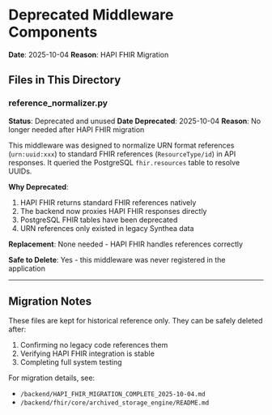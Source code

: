 # Deprecated Middleware Components

**Date**: 2025-10-04
**Reason**: HAPI FHIR Migration

## Files in This Directory

### reference_normalizer.py
**Status**: Deprecated and unused
**Date Deprecated**: 2025-10-04
**Reason**: No longer needed after HAPI FHIR migration

This middleware was designed to normalize URN format references (`urn:uuid:xxx`) to standard FHIR references (`ResourceType/id`) in API responses. It queried the PostgreSQL `fhir.resources` table to resolve UUIDs.

**Why Deprecated**:
1. HAPI FHIR returns standard FHIR references natively
2. The backend now proxies HAPI FHIR responses directly
3. PostgreSQL FHIR tables have been deprecated
4. URN references only existed in legacy Synthea data

**Replacement**: None needed - HAPI FHIR handles references correctly

**Safe to Delete**: Yes - this middleware was never registered in the application

---

## Migration Notes

These files are kept for historical reference only. They can be safely deleted after:
1. Confirming no legacy code references them
2. Verifying HAPI FHIR integration is stable
3. Completing full system testing

For migration details, see:
- `/backend/HAPI_FHIR_MIGRATION_COMPLETE_2025-10-04.md`
- `/backend/fhir/core/archived_storage_engine/README.md`
